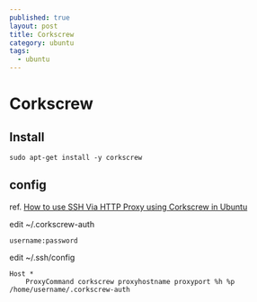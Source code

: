 ```yaml
---
published: true
layout: post
title: Corkscrew
category: ubuntu
tags: 
  - ubuntu
---
```


# Corkscrew

## Install

    sudo apt-get install -y corkscrew

## config
ref. [How to use SSH Via HTTP Proxy using Corkscrew in Ubuntu](http://www.ubuntugeek.com/how-to-use-ssh-via-http-proxy-using-corkscrew-in-ubuntu.html)

edit ~/.corkscrew-auth

    username:password

edit ~/.ssh/config

    Host *
        ProxyCommand corkscrew proxyhostname proxyport %h %p /home/username/.corkscrew-auth
